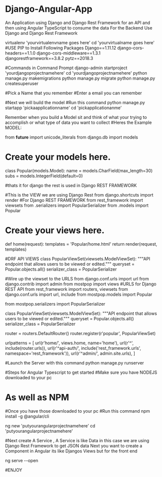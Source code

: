 # Django-Angular-App
An Application using Django and Django Rest Framework for an API and then using Angular TypeScript to consume the data
For the Backend Use Django and Django Rest Framework

virtualenv 'yourvirtualenvname goes here'
cd 'yourvirtualname goes here'
#USE PIP to Install Following Packages
Django==1.11.12
django-cors-headers==1.1.0
django-cors-middleware==1.3.1
djangorestframework==3.8.2
pytz==2018.3

#Commands in Command Prompt 
django-admin startproject 'yourdjangoprojectnamehere'
cd 'yourdjangoprojectnamehere'
python manage.py makemigrations
python manage.py migrate
python manage.py createsuperuser

#Pick a Name that you remember
#Enter a email you can remember

#Next we will build the model 
#Run this command
python manage.py startapp 'pickaapplicationname'
cd 'pickapplicationanme'

Remember when you build a Model sit and think of what your trying to accomplish or what type of data you want to collect
#Heres the Example MODEL:

from __future__ import unicode_literals
from django.db import models


# Create your models here.
class Popular(models.Model):
    name = models.CharField(max_length=30)
    subs = models.IntegerField(default=0)

#thats it for django the rest is used in Django REST FRAMEWORK

#This is the VIEW we are using Django Rest
from django.shortcuts import render
#For Django REST FRAMEWORK
from rest_framework import viewsets
from .serializers import PopularSerializer
from .models import Popular

# Create your views here.
def home(request):
    templates = 'Popular/home.html'
    return render(request, templates)

#DRF API VIEWS
class PopularViewSet(viewsets.ModelViewSet):
    """API endpoint that allows users to be viewed
    or edited."""
    queryset = Popular.objects.all()
    serializer_class = PopularSerializer
    
    
#Wire up the viewset to the URLS
from django.conf.urls import url
from django.contrib import admin
from mostpop import views
#URLS for Django REST API
from rest_framework import routers, viewsets
from django.conf.urls import url, include
from mostpop.models import Popular

from mostpop.serializers import PopularSerializer



class PopularViewSet(viewsets.ModelViewSet):
    """API endpoint that allows users to be viewed
    or edited."""
    queryset = Popular.objects.all()
    serializer_class = PopularSerializer


router = routers.DefaultRouter()
router.register(r'popular', PopularViewSet)

urlpatterns = [
    url(r'home/', views.home, name='home'),
    url(r'^', include(router.urls)),
    url(r'^api-auth/', include('rest_framework.urls', namespace='rest_framework')),
    url(r'^admin/', admin.site.urls),
]

#Launch the Server with this command
python manage.py runserver


#Steps for Angular Typescript to get started 
#Make sure you have NODEJS downloaded to your pc
# As well as NPM

#Once you have those downloaded to your pc
#Run this command
npm install -g @angular/cli

ng new 'putyourangularprojectnamehere'
cd 'putyourangularprojectnamehere'



#Next
create A Service , A Service is like Data in this case we are using Django Rest Framework to get JSON data
Next you want to create a Component in Angular its like Djangos Views but for the front end

ng serve --open

#ENJOY
